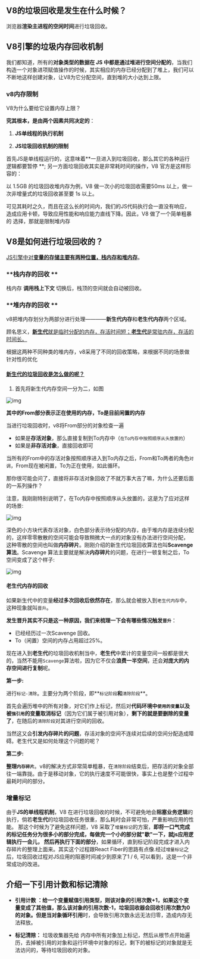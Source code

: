 ## V8的垃圾回收是发生在什么时候？

浏览器**渲染主进程的空闲时间**进行垃圾回收。

## V8引擎的垃圾内存回收机制

我们都知道，所有的**对象类型的数据在 JS 中都是通过堆进行空间分配的**，当我们构造一个对象进项赋值操作的时候，其实相应的内存已经分配到了堆上，我们可以不断地这样创建对象，让V8为它分配空间，直到堆的大小达到上限。

### v8内存限制

V8为什么要给它设置内存上限？

**究其根本，是由两个因素共同决定的**：

1. **JS单线程的执行机制**

2. **JS垃圾回收机制的限制**

首先JS是单线程运行的，这意味着**一旦进入到垃圾回收，那么其它的各种运行逻辑都要暂停 **; 另一方面垃圾回收其实是非常耗时间的操作，V8 官方是这样形容的：

以 1.5GB 的垃圾回收堆内存为例，V8 做一次小的垃圾回收需要50ms 以上，做一次非增量式的垃圾回收甚至要 1s 以上。

可见其耗时之久，而且在这么长的时间内，我们的JS代码执行会一直没有响应，造成应用卡顿，导致应用性能和响应能力直线下降。因此，V8 做了一个简单粗暴的 选择，那就是限制堆内存

## V8是如何进行垃圾回收的？

<u>JS引擎中对**变量的存储主要有两种位置，栈内存和堆内存**</u>。

### **栈内存的回收 **

栈内存 **调用栈上下文** 切换后，栈顶的空间就会自动被回收。

### **堆内存的回收 **

v8把堆内存划分为两部分进行处理————**新生代内存**和**老生代内存**两个区域。

顾名思义，<u>**新生代**就是临时分配的内存，存活时间短；**老生代**是常驻内存，存活的时间长。</u>

根据这两种不同种类的堆内存，v8采用了不同的回收策略，来根据不同的场景做针对性的优化

#### <u>**新生代**的垃圾回收是怎么做的呢？</u>

1. 首先将新生代内存空间一分为二，如图

![img](https://p3-juejin.byteimg.com/tos-cn-i-k3u1fbpfcp/7efb930ca8484f949418315a7ae2cfee~tplv-k3u1fbpfcp-zoom-1.image)

**其中的From部分表示正在使用的内存，To是目前闲置的内存**

当进行垃圾回收时，v8将From部分的对象检查一遍

- 如果是**存活对象**，那么直接复制到To内存中（`在To内存中按照顺序从头放置的`）
- 如果是**非存活对象**，直接回收即可

当所有的From中的存活对象按照顺序进入到To内存之后，From和To两者的角色`对调`，From现在被闲置，To为正在使用，如此循环。

那你很可能会问了，直接将非存活对象回收了不就万事大吉了嘛，为什么还要后面的一系列操作？

注意，我刚刚特别说明了，在To内存中按照顺序从头放置的，这是为了应对这样的场景:

![img](https:////p3-juejin.byteimg.com/tos-cn-i-k3u1fbpfcp/8d3523db232548bb9b002f6fb7f48b61~tplv-k3u1fbpfcp-zoom-1.image)

深色的小方块代表存活对象，白色部分表示待分配的内存，由于堆内存是连续分配的，这样零零散散的空间可能会导致稍微大一点的对象没有办法进行空间分配， 这种零散的空间也叫做**内存碎片**。刚刚介绍的新生代垃圾回收算法也叫**Scavenge算法**。Scavenge 算法主要就是解决**内存碎片**的问题，在进行一顿复制之后，To空间变成了这个样子:

![img](https://p3-juejin.byteimg.com/tos-cn-i-k3u1fbpfcp/cb957d22ac234748ab783ef05e913bcb~tplv-k3u1fbpfcp-zoom-1.image)

#### 老生代内存的回收

如果新生代中的变量**经过多次回收后依然存在**，那么就会被放入到`老生代内存`中，这种现象就叫`晋升`。

**发生晋升其实不只是这一种原因，我们来梳理一下会有哪些情况触发`晋升`**：

- 已经经历过一次Scavenge 回收。
- To（闲置）空间的内存占用超过25%。

现在进入到**老生代**的垃圾回收机制当中，**老生代**中累计的变量空间一般都是很大的，当然不能用`Scavenge`算法啦，因为它不仅会**浪费一半空间**，还会**对庞大的内存空间进行复制**呢。

**第一步:**

​	进行`标记-清除`。主要分为两个阶段，即**`标记阶段`**和**`清除阶段`**。

​	首先会遍历堆中的所有对象，对它们作上标记，然后对**代码环境中`使用的变量`以及被`强引用`的变量取消标记**（因为它们属于被引用对象），**剩下的就是要删除的变量了**，在随后的`清除阶段`对其进行空间的回收。

当然这又会**引发内存碎片的问题**，存活对象的空间不连续对后续的空间分配造成障碍。老生代又是如何处理这个问题的呢？

**第二步:**

​	**整理`内存碎片`**。v8的解决方式非常简单粗暴，在`清除阶段`结束后，把存活的对象全部往一端靠拢。由于是移动对象，它的执行速度不可能很快，事实上也是整个过程中最耗时间的部分。

### 增量标记

由于**JS的单线程机制**，V8 在进行垃圾回收的时候，不可避免地会**阻塞业务逻辑**的执行，倘若**老生代**的垃圾回收任务很重，那么耗时会非常可怕，严重影响应用的性能。 那这个时候为了避免这样问题，V8 采取了`增量标记`的方案，**即将一口气完成的标记任务分为很多小的部分完成，每做完一个小的部分就"歇"一下，就js应用逻辑执行一会儿， 然后再执行下面的部分**，如果循环，直到标记阶段完成才进入内存碎片的整理上面来。其实这个过程跟React Fiber的思路有点像.经过`增量标记`之后，垃圾回收过程对JS应用的阻塞时间减少到原来了1 / 6, 可以看到，这是一个非常成功的改进。

## 介绍一下引用计数和标记清除

* **引用计数 **：给一个变量赋值引用类型，则该对象的引用次数+1，如果这个变量变成了其他值，那么该对象的引用次数-1，垃圾回收器会回收引用次数为0的对象。但是当对象**循环引用**时，会导致引用次数永远无法归零，造成内存无法释放。

* **标记清除：** 垃圾收集器先给 内存中所有对象加上标记，然后从根节点开始遍历，去掉被引用的对象和运行环境中对象的标记，剩下的被标记的对象就是无法访问的，等待垃圾回收的对象。

